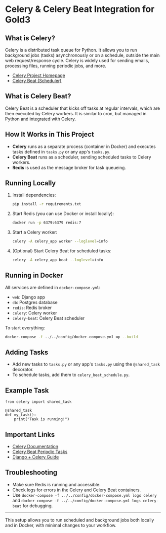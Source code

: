 # Celery & Celery Beat Integration for Gold3

## What is Celery?
Celery is a distributed task queue for Python. It allows you to run background jobs (tasks) asynchronously or on a schedule, outside the main web request/response cycle. Celery is widely used for sending emails, processing files, running periodic jobs, and more.

- [Celery Project Homepage](https://docs.celeryq.dev/en/stable/)
- [Celery Beat (Scheduler)](https://docs.celeryq.dev/en/stable/userguide/periodic-tasks.html)

## What is Celery Beat?
Celery Beat is a scheduler that kicks off tasks at regular intervals, which are then executed by Celery workers. It is similar to cron, but managed in Python and integrated with Celery.

## How It Works in This Project
- **Celery** runs as a separate process (container in Docker) and executes tasks defined in `tasks.py` or any app's `tasks.py`.
- **Celery Beat** runs as a scheduler, sending scheduled tasks to Celery workers.
- **Redis** is used as the message broker for task queueing.

## Running Locally
1. Install dependencies:
   ```sh
   pip install -r requirements.txt
   ```
2. Start Redis (you can use Docker or install locally):
   ```sh
   docker run -p 6379:6379 redis:7
   ```
3. Start a Celery worker:
   ```sh
   celery -A celery_app worker --loglevel=info
   ```
4. (Optional) Start Celery Beat for scheduled tasks:
   ```sh
   celery -A celery_app beat --loglevel=info
   ```

## Running in Docker
All services are defined in `docker-compose.yml`:
- `web`: Django app
- `db`: Postgres database
- `redis`: Redis broker
- `celery`: Celery worker
- `celery-beat`: Celery Beat scheduler

To start everything:
```sh
docker-compose -f ../../config/docker-compose.yml up --build
```

## Adding Tasks
- Add new tasks to `tasks.py` or any app's `tasks.py` using the `@shared_task` decorator.
- To schedule tasks, add them to `celery_beat_schedule.py`.

## Example Task
```
from celery import shared_task

@shared_task
def my_task():
    print("Task is running!")
```

## Important Links
- [Celery Documentation](https://docs.celeryq.dev/en/stable/)
- [Celery Beat Periodic Tasks](https://docs.celeryq.dev/en/stable/userguide/periodic-tasks.html)
- [Django + Celery Guide](https://docs.celeryq.dev/en/stable/django/first-steps-with-django.html)

## Troubleshooting
- Make sure Redis is running and accessible.
- Check logs for errors in the Celery and Celery Beat containers.
- Use `docker-compose -f ../../config/docker-compose.yml logs celery` and `docker-compose -f ../../config/docker-compose.yml logs celery-beat` for debugging.

---

This setup allows you to run scheduled and background jobs both locally and in Docker, with minimal changes to your workflow.
